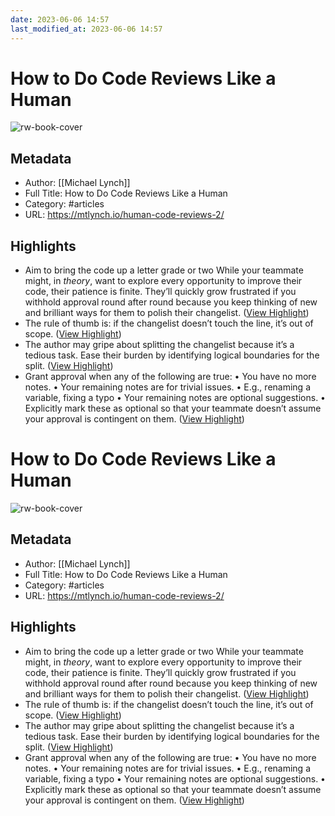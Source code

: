 ```yaml
---
date: 2023-06-06 14:57
last_modified_at: 2023-06-06 14:57
---
```

# How to Do Code Reviews Like a Human

![rw-book-cover](https://mtlynch.io/human-code-reviews-2/cover-part-two.png)

## Metadata
- Author: [[Michael Lynch]]
- Full Title: How to Do Code Reviews Like a Human
- Category: #articles
- URL: https://mtlynch.io/human-code-reviews-2/

## Highlights
- Aim to bring the code up a letter grade or two
  While your teammate might, in *theory*, want to explore every opportunity to improve their code, their patience is finite. They’ll quickly grow frustrated if you withhold approval round after round because you keep thinking of new and brilliant ways for them to polish their changelist. ([View Highlight](https://read.readwise.io/read/01h1wyrad9pxy248pv5w9t1hb6))
- The rule of thumb is: if the changelist doesn’t touch the line, it’s out of scope. ([View Highlight](https://read.readwise.io/read/01h1wysq5m111we3znawbjk7f2))
- The author may gripe about splitting the changelist because it’s a tedious task. Ease their burden by identifying logical boundaries for the split. ([View Highlight](https://read.readwise.io/read/01h1wytscajn93h89bv3ryp3qt))
- Grant approval when any of the following are true:
  • You have no more notes.
  • Your remaining notes are for trivial issues.
  • E.g., renaming a variable, fixing a typo
  • Your remaining notes are optional suggestions.
  • Explicitly mark these as optional so that your teammate doesn’t assume your approval is contingent on them. ([View Highlight](https://read.readwise.io/read/01h1wywv8y08s3gbr0eysvksfe))
# How to Do Code Reviews Like a Human

![rw-book-cover](https://mtlynch.io/human-code-reviews-2/cover-part-two.png)

## Metadata
- Author: [[Michael Lynch]]
- Full Title: How to Do Code Reviews Like a Human
- Category: #articles
- URL: https://mtlynch.io/human-code-reviews-2/

## Highlights
- Aim to bring the code up a letter grade or two
  While your teammate might, in *theory*, want to explore every opportunity to improve their code, their patience is finite. They’ll quickly grow frustrated if you withhold approval round after round because you keep thinking of new and brilliant ways for them to polish their changelist. ([View Highlight](https://read.readwise.io/read/01h1wyrad9pxy248pv5w9t1hb6))
- The rule of thumb is: if the changelist doesn’t touch the line, it’s out of scope. ([View Highlight](https://read.readwise.io/read/01h1wysq5m111we3znawbjk7f2))
- The author may gripe about splitting the changelist because it’s a tedious task. Ease their burden by identifying logical boundaries for the split. ([View Highlight](https://read.readwise.io/read/01h1wytscajn93h89bv3ryp3qt))
- Grant approval when any of the following are true:
  • You have no more notes.
  • Your remaining notes are for trivial issues.
  • E.g., renaming a variable, fixing a typo
  • Your remaining notes are optional suggestions.
  • Explicitly mark these as optional so that your teammate doesn’t assume your approval is contingent on them. ([View Highlight](https://read.readwise.io/read/01h1wywv8y08s3gbr0eysvksfe))
